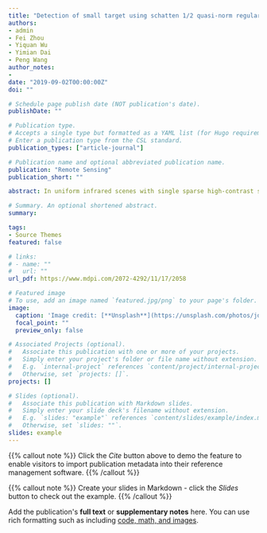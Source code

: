 ```yaml
---
title: "Detection of small target using schatten 1/2 quasi-norm regularization with reweighted sparse enhancement in complex infrared scenes"
authors:
- admin
- Fei Zhou
- Yiquan Wu
- Yimian Dai
- Peng Wang
author_notes:
- 
date: "2019-09-02T00:00:00Z"
doi: ""

# Schedule page publish date (NOT publication's date).
publishDate: ""

# Publication type.
# Accepts a single type but formatted as a YAML list (for Hugo requirements).
# Enter a publication type from the CSL standard.
publication_types: ["article-journal"]

# Publication name and optional abbreviated publication name.
publication: "Remote Sensing"
publication_short: ""

abstract: In uniform infrared scenes with single sparse high-contrast small targets, most existing small target detection algorithms perform well. However, when encountering multiple and/or structurally sparse targets in complex backgrounds, these methods potentially lead to high missing and false alarm rate. In this paper, a novel and robust infrared single-frame small target detection is proposed via an effective integration of Schatten 1/2 quasi-norm regularization and reweighted sparse enhancement (RS1/2NIPI). Initially, to achieve a tighter approximation to the original low-rank regularized assumption, a nonconvex low-rank regularizer termed as Schatten 1/2 quasi-norm (S1/2N) is utilized to replace the traditional convex-relaxed nuclear norm. Then, a reweighted l1 norm with adaptive penalty serving as sparse enhancement strategy is employed in our model for suppressing non-target residuals. Finally, the small target detection task is reformulated as a problem of nonconvex low-rank matrix recovery with sparse reweighting. The resulted model falls into the workable scope of inexact augment Lagrangian algorithm, in which the S1/2N minimization subproblem can be efficiently solved by the designed softening half-thresholding operator. Extensive experimental results on several real infrared scene datasets validate the superiority of the proposed method over the state-of-the-arts with respect to background interference suppression and target extraction.

# Summary. An optional shortened abstract.
summary: 

tags:
- Source Themes
featured: false

# links:
# - name: ""
#   url: ""
url_pdf: https://www.mdpi.com/2072-4292/11/17/2058

# Featured image
# To use, add an image named `featured.jpg/png` to your page's folder. 
image:
  caption: 'Image credit: [**Unsplash**](https://unsplash.com/photos/jdD8gXaTZsc)'
  focal_point: ""
  preview_only: false

# Associated Projects (optional).
#   Associate this publication with one or more of your projects.
#   Simply enter your project's folder or file name without extension.
#   E.g. `internal-project` references `content/project/internal-project/index.md`.
#   Otherwise, set `projects: []`.
projects: []

# Slides (optional).
#   Associate this publication with Markdown slides.
#   Simply enter your slide deck's filename without extension.
#   E.g. `slides: "example"` references `content/slides/example/index.md`.
#   Otherwise, set `slides: ""`.
slides: example
---
```


{{% callout note %}}
Click the *Cite* button above to demo the feature to enable visitors to import publication metadata into their reference management software.
{{% /callout %}}

{{% callout note %}}
Create your slides in Markdown - click the *Slides* button to check out the example.
{{% /callout %}}

Add the publication's **full text** or **supplementary notes** here. You can use rich formatting such as including [code, math, and images](https://wowchemy.com/docs/content/writing-markdown-latex/).
